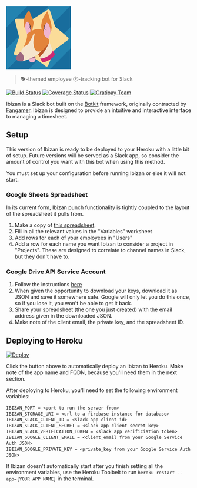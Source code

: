 <a href="http://skyaaron.com/ibizan"><img src="https://raw.githubusercontent.com/aaronsky/ibizan/master/docs/ibizan.png" alt="Ibizan logo" width="35%" /></a>

> 🐕-themed employee 🕑-tracking bot for Slack

[![Build Status](https://travis-ci.org/aaronsky/ibizan.svg?branch=master)](https://travis-ci.org/aaronsky/ibizan) [![Coverage Status](https://coveralls.io/repos/github/aaronsky/ibizan/badge.svg?branch=master)](https://coveralls.io/github/aaronsky/ibizan?branch=master) [![Gratipay Team](https://img.shields.io/gratipay/team/shields.svg?maxAge=2592000)](https://gratipay.com/ibizan/)

Ibizan is a Slack bot built on the [Botkit](https://github.com/howdyai/botkit) framework, originally contracted by [Fangamer](http://fangamer.com/). Ibizan is designed to provide an intuitive and interactive interface to managing a timesheet.

## Setup

This version of Ibizan is ready to be deployed to your Heroku with a little bit of setup. Future versions will be served as a Slack app, so consider the amount of control you want with this bot when using this method.

You must set up your configuration before running Ibizan or else it will not start.

### Google Sheets Spreadsheet

In its current form, Ibizan punch functionality is tightly coupled to the layout of the spreadsheet it pulls from.

1. Make a copy of [this spreadsheet](https://docs.google.com/spreadsheets/d/1FcCouoPtkNO1Q3Uhbcbg7xy8Im1d_yXBt9CCHg3aaps/edit?usp=sharing).
2. Fill in all the relevant values in the "Variables" worksheet
3. Add rows for each of your employees in "Users"
4. Add a row for each name you want Ibizan to consider a project in "Projects". These are designed to correlate to channel names in Slack, but they don't have to.

### Google Drive API Service Account

1. Follow the instructions [here](https://developers.google.com/identity/protocols/OAuth2ServiceAccount)
2. When given the opportunity to download your keys, download it as JSON and save it somewhere safe. Google will only let you do this once, so if you lose it, you won't be able to get it back.
3. Share your spreadsheet (the one you just created) with the email address given in the downloaded JSON.
4. Make note of the client email, the private key, and the spreadsheet ID.

## Deploying to Heroku

[![Deploy](https://www.herokucdn.com/deploy/button.svg)](https://heroku.com/deploy)

Click the button above to automatically deploy an Ibizan to Heroku. Make note of the app name and FQDN, because you'll need them in the next section. 

After deploying to Heroku, you'll need to set the following environment variables:

```
IBIZAN_PORT = <port to run the server from>
IBIZAN_STORAGE_URI = <url to a firebase instance for database>
IBIZAN_SLACK_CLIENT_ID = <slack app client id>
IBIZAN_SLACK_CLIENT_SECRET = <slack app client secret key>
IBIZAN_SLACK_VERIFICATION_TOKEN = <slack app verificiation token>
IBIZAN_GOOGLE_CLIENT_EMAIL = <client_email from your Google Service Auth JSON>
IBIZAN_GOOGLE_PRIVATE_KEY = <private_key from your Google Service Auth JSON>
```

If Ibizan doesn't automatically start after you finish setting all the environment variables, use the Heroku Toolbelt to run `heroku restart --app={YOUR APP NAME}` in the terminal.
